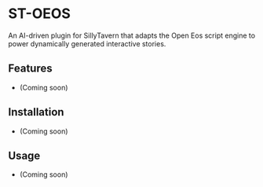 # ST-OEOS

An AI-driven plugin for SillyTavern that adapts the Open Eos script engine to power dynamically generated interactive stories.

## Features

*   (Coming soon)

## Installation

*   (Coming soon)

## Usage

*   (Coming soon)
